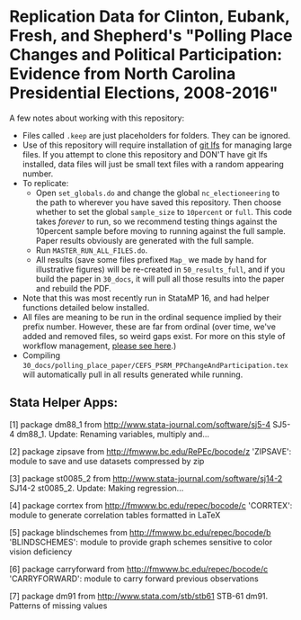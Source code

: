 # Replication Data for Clinton, Eubank, Fresh, and Shepherd's "Polling Place Changes and Political Participation: Evidence from North Carolina Presidential Elections, 2008-2016"

A few notes about working with this repository:

- Files called `.keep` are just placeholders for folders. They can be ignored.
- Use of this repository will require installation of [git lfs](https://git-lfs.github.com/) for managing large files. If you attempt to clone this repository and DON'T have git lfs installed, data files will just be small text files with a random appearing number.
- To replicate:
    - Open `set_globals.do` and change the global `nc_electioneering` to the path to wherever you have saved this repository. Then choose whether to set the global `sample_size` to `10percent` or `full`. This code takes *forever* to run, so we recommend testing things against the 10percent sample before moving to running against the full sample. Paper results obviously are generated with the full sample.
    - Run `MASTER_RUN_ALL_FILES.do`.
    - All results (save some files prefixed `Map_` we made by hand for illustrative figures) will be re-created in `50_results_full`, and if you build the paper in `30_docs`, it will pull all those results into the paper and rebuild the PDF. 
- Note that this was most recently run in StataMP 16, and had helper functions detailed below installed.
- All files are meaning to be run in the ordinal sequence implied by their prefix number. However, these are far from ordinal (over time, we've added and removed files, so weird gaps exist. For more on this style of workflow management, [please see here](https://www.practicaldatascience.org/html/workflow.html).)
- Compiling `30_docs/polling_place_paper/CEFS_PSRM_PPChangeAndParticipation.tex` will automatically pull in all results generated while running.


## Stata Helper Apps: 


[1] package dm88_1 from http://www.stata-journal.com/software/sj5-4
      SJ5-4 dm88_1.  Update:  Renaming variables, multiply and...

[2] package zipsave from http://fmwww.bc.edu/RePEc/bocode/z
      'ZIPSAVE': module to save and use datasets compressed by zip

[3] package st0085_2 from http://www.stata-journal.com/software/sj14-2
      SJ14-2 st0085_2. Update: Making regression...

[4] package corrtex from http://fmwww.bc.edu/repec/bocode/c
      'CORRTEX': module to generate correlation tables formatted in LaTeX

[5] package blindschemes from http://fmwww.bc.edu/repec/bocode/b
      'BLINDSCHEMES': module to provide graph schemes sensitive to color vision deficiency

[6] package carryforward from http://fmwww.bc.edu/repec/bocode/c
      'CARRYFORWARD': module to carry forward previous observations

[7] package dm91 from http://www.stata.com/stb/stb61
      STB-61 dm91.  Patterns of missing values
